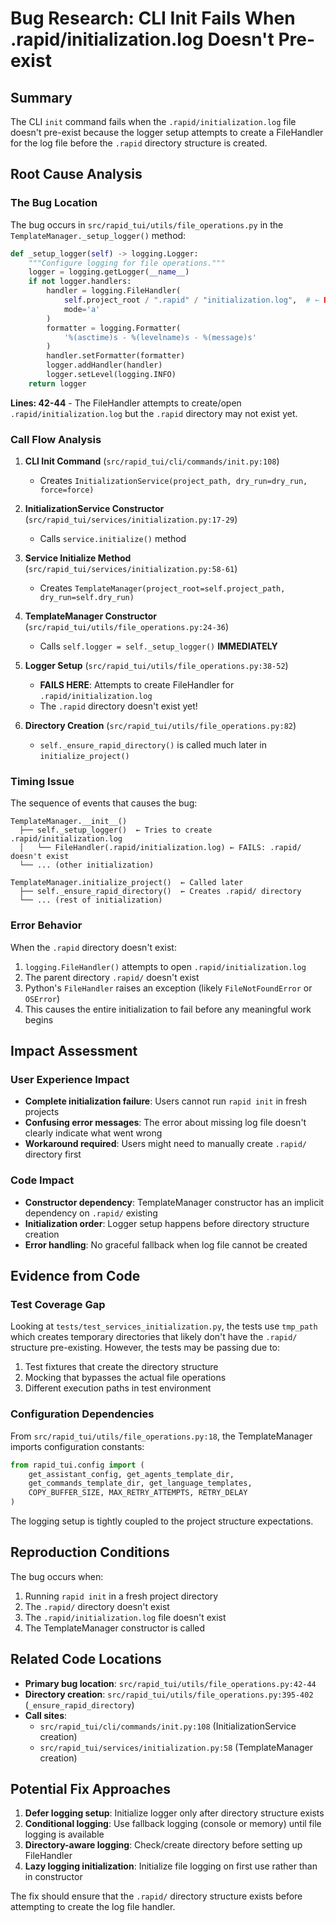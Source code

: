 # Bug Research: CLI Init Fails When .rapid/initialization.log Doesn't Pre-exist

## Summary

The CLI `init` command fails when the `.rapid/initialization.log` file doesn't pre-exist because the logger setup attempts to create a FileHandler for the log file before the `.rapid` directory structure is created.

## Root Cause Analysis

### The Bug Location

The bug occurs in `src/rapid_tui/utils/file_operations.py` in the `TemplateManager._setup_logger()` method:

```python
def _setup_logger(self) -> logging.Logger:
    """Configure logging for file operations."""
    logger = logging.getLogger(__name__)
    if not logger.handlers:
        handler = logging.FileHandler(
            self.project_root / ".rapid" / "initialization.log",  # ← BUG: Directory may not exist
            mode='a'
        )
        formatter = logging.Formatter(
            '%(asctime)s - %(levelname)s - %(message)s'
        )
        handler.setFormatter(formatter)
        logger.addHandler(handler)
        logger.setLevel(logging.INFO)
    return logger
```

**Lines: 42-44** - The FileHandler attempts to create/open `.rapid/initialization.log` but the `.rapid` directory may not exist yet.

### Call Flow Analysis

1. **CLI Init Command** (`src/rapid_tui/cli/commands/init.py:108`)
   - Creates `InitializationService(project_path, dry_run=dry_run, force=force)`

2. **InitializationService Constructor** (`src/rapid_tui/services/initialization.py:17-29`)
   - Calls `service.initialize()` method

3. **Service Initialize Method** (`src/rapid_tui/services/initialization.py:58-61`)
   - Creates `TemplateManager(project_root=self.project_path, dry_run=self.dry_run)`

4. **TemplateManager Constructor** (`src/rapid_tui/utils/file_operations.py:24-36`)
   - Calls `self.logger = self._setup_logger()` **IMMEDIATELY**

5. **Logger Setup** (`src/rapid_tui/utils/file_operations.py:38-52`)
   - **FAILS HERE**: Attempts to create FileHandler for `.rapid/initialization.log`
   - The `.rapid` directory doesn't exist yet!

6. **Directory Creation** (`src/rapid_tui/utils/file_operations.py:82`)
   - `self._ensure_rapid_directory()` is called much later in `initialize_project()`

### Timing Issue

The sequence of events that causes the bug:

```
TemplateManager.__init__()
  ├── self._setup_logger()  ← Tries to create .rapid/initialization.log
  │   └── FileHandler(.rapid/initialization.log) ← FAILS: .rapid/ doesn't exist
  └── ... (other initialization)

TemplateManager.initialize_project()  ← Called later
  ├── self._ensure_rapid_directory()  ← Creates .rapid/ directory
  └── ... (rest of initialization)
```

### Error Behavior

When the `.rapid` directory doesn't exist:
1. `logging.FileHandler()` attempts to open `.rapid/initialization.log`
2. The parent directory `.rapid/` doesn't exist
3. Python's `FileHandler` raises an exception (likely `FileNotFoundError` or `OSError`)
4. This causes the entire initialization to fail before any meaningful work begins

## Impact Assessment

### User Experience Impact
- **Complete initialization failure**: Users cannot run `rapid init` in fresh projects
- **Confusing error messages**: The error about missing log file doesn't clearly indicate what went wrong
- **Workaround required**: Users might need to manually create `.rapid/` directory first

### Code Impact
- **Constructor dependency**: TemplateManager constructor has an implicit dependency on `.rapid/` existing
- **Initialization order**: Logger setup happens before directory structure creation
- **Error handling**: No graceful fallback when log file cannot be created

## Evidence from Code

### Test Coverage Gap
Looking at `tests/test_services_initialization.py`, the tests use `tmp_path` which creates temporary directories that likely don't have the `.rapid/` structure pre-existing. However, the tests may be passing due to:
1. Test fixtures that create the directory structure
2. Mocking that bypasses the actual file operations
3. Different execution paths in test environment

### Configuration Dependencies
From `src/rapid_tui/utils/file_operations.py:18`, the TemplateManager imports configuration constants:
```python
from rapid_tui.config import (
    get_assistant_config, get_agents_template_dir,
    get_commands_template_dir, get_language_templates,
    COPY_BUFFER_SIZE, MAX_RETRY_ATTEMPTS, RETRY_DELAY
)
```

The logging setup is tightly coupled to the project structure expectations.

## Reproduction Conditions

The bug occurs when:
1. Running `rapid init` in a fresh project directory
2. The `.rapid/` directory doesn't exist
3. The `.rapid/initialization.log` file doesn't exist
4. The TemplateManager constructor is called

## Related Code Locations

- **Primary bug location**: `src/rapid_tui/utils/file_operations.py:42-44`
- **Directory creation**: `src/rapid_tui/utils/file_operations.py:395-402` (`_ensure_rapid_directory`)
- **Call sites**:
  - `src/rapid_tui/cli/commands/init.py:108` (InitializationService creation)
  - `src/rapid_tui/services/initialization.py:58` (TemplateManager creation)

## Potential Fix Approaches

1. **Defer logging setup**: Initialize logger only after directory structure exists
2. **Conditional logging**: Use fallback logging (console or memory) until file logging is available
3. **Directory-aware logging**: Check/create directory before setting up FileHandler
4. **Lazy logging initialization**: Initialize file logging on first use rather than in constructor

The fix should ensure that the `.rapid/` directory structure exists before attempting to create the log file handler.
